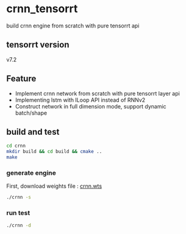 # crnn_tensorrt

build crnn engine from scratch with pure tensorrt api

## tensorrt version
v7.2

## Feature
- Implement crnn network from scratch with pure tensorrt layer api
- Implementing lstm with ILoop API instead of RNNv2
- Construct network in full dimension mode, support dynamic batch/shape
## build and test
```bash
cd crnn
mkdir build && cd build && cmake ..
make
```
### generate engine
First, download weights file : [crnn.wts](https://drive.google.com/file/d/1g6oRrunhv1XDgF1am1e2oBJersCGRznE/view?usp=sharing) 
```bash
./crnn -s
```
### run test
```bash
./crnn -d
```